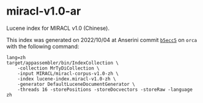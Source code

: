 # miracl-v1.0-ar

Lucene index for MIRACL v1.0 (Chinese).

This index was generated on 2022/10/04 at Anserini commit [`b5ecc5`](https://github.com/castorini/anserini/commit/b5ecc5aff79ddfc82b175f6bd3048f5039f0480f) on `orca` with the following command:
```
lang=zh
target/appassembler/bin/IndexCollection \
    -collection MrTyDiCollection \
    -input MIRACL/miracl-corpus-v1.0-zh \
    -index lucene-index.miracl-v1.0-zh \
    -generator DefaultLuceneDocumentGenerator \
    -threads 16 -storePositions -storeDocvectors -storeRaw -language zh
```
